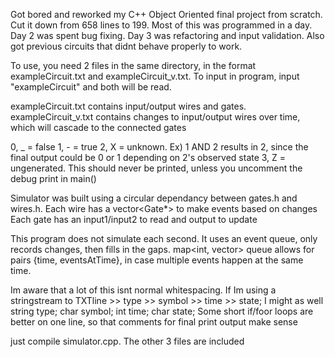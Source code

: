 Got bored and reworked my C++ Object Oriented final project from scratch.
Cut it down from 658 lines to 199.
Most of this was programmed in a day. Day 2 was spent bug fixing. Day 3 was refactoring and input validation.
Also got previous circuits that didnt behave properly to work.

To use, you need 2 files in the same directory, in the format exampleCircuit.txt and exampleCircuit_v.txt.
To input in program, input "exampleCircuit" and both will be read.

exampleCircuit.txt contains input/output wires and gates.
exampleCircuit_v.txt contains changes to input/output wires over time, which will cascade to the connected gates

0, _     = false
1, -     = true
2, X     = unknown. Ex) 1 AND 2 results in 2, since the final output could be 0 or 1 depending on 2's observed state
3, Z     = ungenerated. This should never be printed, unless you uncomment the debug print in main()

Simulator was built using a circular dependancy between gates.h and wires.h.
Each wire has a vector<Gate*> to make events based on changes
Each gate has an input1/input2 to read and output to update

This program does not simulate each second. It uses an event queue, only records changes, then fills in the gaps. 
map<int, vector<Event>> queue allows for pairs {time, eventsAtTime}, in case multiple events happen at the same time. 

Im aware that a lot of this isnt normal whitespacing.
If Im using a stringstream to     TXTline >> type >> symbol >> time >> state;
I might as well                  string type; char symbol; int time; char state; 
Some short if/foor loops are better on one line, so that comments for final print output make sense

just compile simulator.cpp. The other 3 files are included
